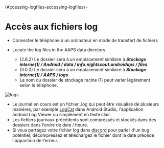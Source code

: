(Accessing-logfiles-accessing-logfiles)=

# Accès aux fichiers log

- Connecter le téléphone à un ordinateur en mode de transfert de fichiers
- Locate the log files in the AAPS data directory

  - (2.8.2) Le dossier sera à un emplacement similaire à _**Stockage interne(1) / Android / data / info.nightscout.androidaps / files**_
  - (3.0.0) Le dossier sera à un emplacement similaire à _**Stockage interne(1) / AAPS / logs**_
  - Le nom du dossier de stockage racine (1) peut varier légèrement selon le téléphone.

![logs](../images/aapslog.png)

- Le journal en cours est un fichier .log qui peut être visualisé de plusieurs manières, par exemple [LogCat](https://developer.android.com/studio/debug/am-logcat.html) dans Android Studio, l'application android Log Viewer ou simplement en texte clair.
- Les fichiers journaux précédents sont compressés et stockés dans des dossiers dans l'ordre de date / heure.
- Si vous partagez votre fichier log dans [discord](https://discord.gg/4fQUWHZ4Mw) pour parler d'un bug potentiel, décompressez et téléchargez le fichier dont la date précède l'apparition de l'erreur.
